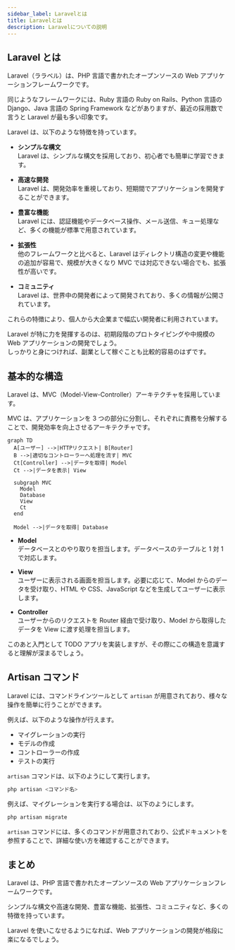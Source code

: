 ```yaml
---
sidebar_label: Laravelとは
title: Laravelとは
description: Laravelについての説明
---
```


## Laravel とは

Laravel（ララベル）は、PHP 言語で書かれたオープンソースの Web アプリケーションフレームワークです。

同じようなフレームワークには、Ruby 言語の Ruby on Rails、Python 言語の Django、Java 言語の Spring Framework などがありますが、最近の採用数で言うと Laravel が最も多い印象です。

Laravel は、以下のような特徴を持っています。

- **シンプルな構文**  
  Laravel は、シンプルな構文を採用しており、初心者でも簡単に学習できます。

- **高速な開発**  
  Laravel は、開発効率を重視しており、短期間でアプリケーションを開発することができます。

- **豊富な機能**  
  Laravel には、認証機能やデータベース操作、メール送信、キュー処理など、多くの機能が標準で用意されています。

- **拡張性**  
  他のフレームワークと比べると、Laravel はディレクトリ構造の変更や機能の追加が容易で、規模が大きくなり MVC では対応できない場合でも、拡張性が高いです。

- **コミュニティ**  
  Laravel は、世界中の開発者によって開発されており、多くの情報が公開されています。

これらの特徴により、個人から大企業まで幅広い開発者に利用されています。

Laravel が特に力を発揮するのは、初期段階のプロトタイピングや中規模の Web アプリケーションの開発でしょう。  
しっかりと身につければ、副業として稼ぐことも比較的容易のはずです。

## 基本的な構造

Laravel は、MVC（Model-View-Controller）アーキテクチャを採用しています。

MVC は、アプリケーションを 3 つの部分に分割し、それぞれに責務を分解することで、開発効率を向上させるアーキテクチャです。

```mermaid
graph TD
  A[ユーザー] -->|HTTPリクエスト| B[Router]
  B -->|適切なコントローラーへ処理を流す| MVC
  Ct[Controller] -->|データを取得| Model
  Ct -->|データを表示| View

  subgraph MVC
    Model
    Database
    View
    Ct
  end

  Model -->|データを取得| Database
```

- **Model**  
  データベースとのやり取りを担当します。データベースのテーブルと 1 対 1 で対応します。

- **View**  
  ユーザーに表示される画面を担当します。必要に応じて、Model からのデータを受け取り、HTML や CSS、JavaScript などを生成してユーザーに表示します。

- **Controller**  
  ユーザーからのリクエストを Router 経由で受け取り、Model から取得したデータを View に渡す処理を担当します。

このあと入門として TODO アプリを実装しますが、その際にこの構造を意識すると理解が深まるでしょう。

## Artisan コマンド

Laravel には、コマンドラインツールとして `artisan` が用意されており、様々な操作を簡単に行うことができます。

例えば、以下のような操作が行えます。

- マイグレーションの実行
- モデルの作成
- コントローラーの作成
- テストの実行

`artisan` コマンドは、以下のようにして実行します。

```bash
php artisan <コマンド名>
```

例えば、マイグレーションを実行する場合は、以下のようにします。

```bash
php artisan migrate
```

`artisan` コマンドには、多くのコマンドが用意されており、公式ドキュメントを参照することで、詳細な使い方を確認することができます。

## まとめ

Laravel は、PHP 言語で書かれたオープンソースの Web アプリケーションフレームワークです。

シンプルな構文や高速な開発、豊富な機能、拡張性、コミュニティなど、多くの特徴を持っています。

Laravel を使いこなせるようになれば、Web アプリケーションの開発が格段に楽になるでしょう。
